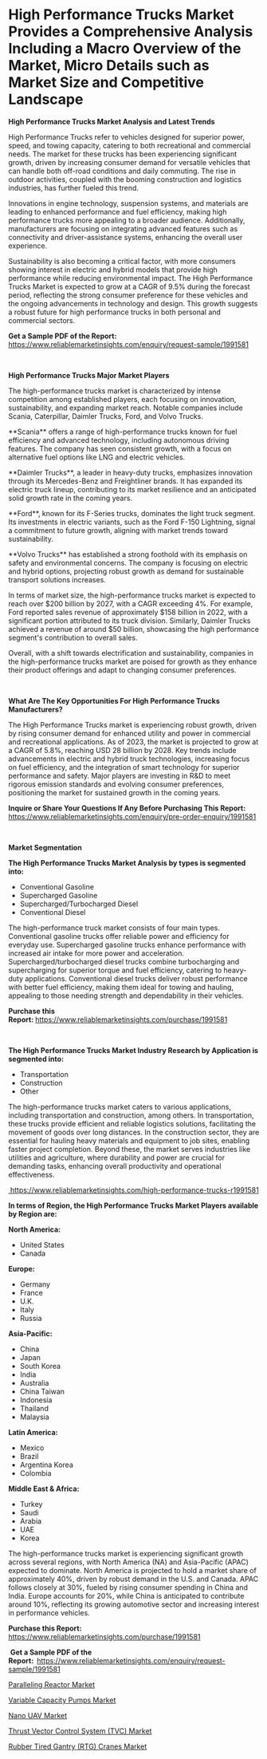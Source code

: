 <p><h1>High Performance Trucks Market Provides a Comprehensive Analysis Including a Macro Overview of the Market, Micro Details such as Market Size and Competitive Landscape</h1></p><p><strong>High Performance Trucks Market Analysis and Latest Trends</strong></p>
<p><p>High Performance Trucks refer to vehicles designed for superior power, speed, and towing capacity, catering to both recreational and commercial needs. The market for these trucks has been experiencing significant growth, driven by increasing consumer demand for versatile vehicles that can handle both off-road conditions and daily commuting. The rise in outdoor activities, coupled with the booming construction and logistics industries, has further fueled this trend.</p><p>Innovations in engine technology, suspension systems, and materials are leading to enhanced performance and fuel efficiency, making high performance trucks more appealing to a broader audience. Additionally, manufacturers are focusing on integrating advanced features such as connectivity and driver-assistance systems, enhancing the overall user experience.</p><p>Sustainability is also becoming a critical factor, with more consumers showing interest in electric and hybrid models that provide high performance while reducing environmental impact. The High Performance Trucks Market is expected to grow at a CAGR of 9.5% during the forecast period, reflecting the strong consumer preference for these vehicles and the ongoing advancements in technology and design. This growth suggests a robust future for high performance trucks in both personal and commercial sectors.</p></p>
<p><strong>Get a Sample PDF of the Report:&nbsp;</strong> <a href="https://www.reliablemarketinsights.com/enquiry/request-sample/1991581?utm_campaign=2609&utm_medium=2&utm_source=Github&utm_content=ia&utm_term=30032025&utm_id=high-performance-trucks">https://www.reliablemarketinsights.com/enquiry/request-sample/1991581</a></p>
<p>&nbsp;</p>
<p><strong>High Performance Trucks Major Market Players</strong></p>
<p><p>The high-performance trucks market is characterized by intense competition among established players, each focusing on innovation, sustainability, and expanding market reach. Notable companies include Scania, Caterpillar, Daimler Trucks, Ford, and Volvo Trucks.</p><p>**Scania** offers a range of high-performance trucks known for fuel efficiency and advanced technology, including autonomous driving features. The company has seen consistent growth, with a focus on alternative fuel options like LNG and electric vehicles. </p><p>**Daimler Trucks**, a leader in heavy-duty trucks, emphasizes innovation through its Mercedes-Benz and Freightliner brands. It has expanded its electric truck lineup, contributing to its market resilience and an anticipated solid growth rate in the coming years.</p><p>**Ford**, known for its F-Series trucks, dominates the light truck segment. Its investments in electric variants, such as the Ford F-150 Lightning, signal a commitment to future growth, aligning with market trends toward sustainability. </p><p>**Volvo Trucks** has established a strong foothold with its emphasis on safety and environmental concerns. The company is focusing on electric and hybrid options, projecting robust growth as demand for sustainable transport solutions increases.</p><p>In terms of market size, the high-performance trucks market is expected to reach over $200 billion by 2027, with a CAGR exceeding 4%. For example, Ford reported sales revenue of approximately $158 billion in 2022, with a significant portion attributed to its truck division. Similarly, Daimler Trucks achieved a revenue of around $50 billion, showcasing the high performance segment's contribution to overall sales.</p><p>Overall, with a shift towards electrification and sustainability, companies in the high-performance trucks market are poised for growth as they enhance their product offerings and adapt to changing consumer preferences.</p></p>
<p>&nbsp;</p>
<p><strong>What Are The Key Opportunities For High Performance Trucks Manufacturers?</strong></p>
<p><p>The High Performance Trucks market is experiencing robust growth, driven by rising consumer demand for enhanced utility and power in commercial and recreational applications. As of 2023, the market is projected to grow at a CAGR of 5.8%, reaching USD 28 billion by 2028. Key trends include advancements in electric and hybrid truck technologies, increasing focus on fuel efficiency, and the integration of smart technology for superior performance and safety. Major players are investing in R&D to meet rigorous emission standards and evolving consumer preferences, positioning the market for sustained growth in the coming years.</p></p>
<p><strong>Inquire or Share Your Questions If Any Before Purchasing This Report:</strong> <a href="https://www.reliablemarketinsights.com/enquiry/pre-order-enquiry/1991581?utm_campaign=2609&utm_medium=2&utm_source=Github&utm_content=ia&utm_term=30032025&utm_id=high-performance-trucks">https://www.reliablemarketinsights.com/enquiry/pre-order-enquiry/1991581</a></p>
<p>&nbsp;</p>
<p><strong>Market Segmentation</strong></p>
<p><strong>The High Performance Trucks Market Analysis by types is segmented into:</strong></p>
<p><ul><li>Conventional Gasoline</li><li>Supercharged Gasoline</li><li>Supercharged/Turbocharged Diesel</li><li>Conventional Diesel</li></ul></p>
<p><p>The high-performance truck market consists of four main types. Conventional gasoline trucks offer reliable power and efficiency for everyday use. Supercharged gasoline trucks enhance performance with increased air intake for more power and acceleration. Supercharged/turbocharged diesel trucks combine turbocharging and supercharging for superior torque and fuel efficiency, catering to heavy-duty applications. Conventional diesel trucks deliver robust performance with better fuel efficiency, making them ideal for towing and hauling, appealing to those needing strength and dependability in their vehicles.</p></p>
<p><strong>Purchase this Report:&nbsp;</strong><a href="https://www.reliablemarketinsights.com/purchase/1991581?utm_campaign=2609&utm_medium=2&utm_source=Github&utm_content=ia&utm_term=30032025&utm_id=high-performance-trucks">https://www.reliablemarketinsights.com/purchase/1991581</a></p>
<p>&nbsp;</p>
<p><strong>The High Performance Trucks Market Industry Research by Application is segmented into:</strong></p>
<p><ul><li>Transportation</li><li>Construction</li><li>Other</li></ul></p>
<p><p>The high-performance trucks market caters to various applications, including transportation and construction, among others. In transportation, these trucks provide efficient and reliable logistics solutions, facilitating the movement of goods over long distances. In the construction sector, they are essential for hauling heavy materials and equipment to job sites, enabling faster project completion. Beyond these, the market serves industries like utilities and agriculture, where durability and power are crucial for demanding tasks, enhancing overall productivity and operational effectiveness.</p></p>
<p><a href="https://www.reliablemarketinsights.com/high-performance-trucks-r1991581?utm_campaign=2609&utm_medium=2&utm_source=Github&utm_content=ia&utm_term=30032025&utm_id=high-performance-trucks">&nbsp;https://www.reliablemarketinsights.com/high-performance-trucks-r1991581</a></p>
<p><strong>In terms of Region, the High Performance Trucks Market Players available by Region are:</strong></p>
<p>
    <p> <strong> North America: </strong>
        <ul>
            <li>United States</li>
            <li>Canada</li>
        </ul>
        </p> 
    <p> <strong> Europe: </strong>
        <ul>
            <li>Germany</li>
            <li>France</li>
            <li>U.K.</li>
            <li>Italy</li>
            <li>Russia</li>
        </ul>
        </p> 
    <p> <strong> Asia-Pacific: </strong>
        <ul>
            <li>China</li>
            <li>Japan</li>
            <li>South Korea</li>
            <li>India</li>
            <li>Australia</li>
            <li>China Taiwan</li>
            <li>Indonesia</li>
            <li>Thailand</li>
            <li>Malaysia</li>
        </ul>
        </p> 
    <p> <strong> Latin America: </strong>
        <ul>
            <li>Mexico</li>
            <li>Brazil</li>
            <li>Argentina Korea</li>
            <li>Colombia</li>
        </ul>
        </p> 
    <p> <strong> Middle East & Africa: </strong>
        <ul>
            <li>Turkey</li>
            <li>Saudi</li>
            <li>Arabia</li>
            <li>UAE</li>
            <li>Korea</li>
        </ul>
    </p>
    </p>
<p><p>The high-performance trucks market is experiencing significant growth across several regions, with North America (NA) and Asia-Pacific (APAC) expected to dominate. North America is projected to hold a market share of approximately 40%, driven by robust demand in the U.S. and Canada. APAC follows closely at 30%, fueled by rising consumer spending in China and India. Europe accounts for 20%, while China is anticipated to contribute around 10%, reflecting its growing automotive sector and increasing interest in performance vehicles.</p></p>
<p><strong>Purchase this Report: </strong><a href="https://www.reliablemarketinsights.com/purchase/1991581?utm_campaign=2609&utm_medium=2&utm_source=Github&utm_content=ia&utm_term=30032025&utm_id=high-performance-trucks">https://www.reliablemarketinsights.com/purchase/1991581</a></p>
<p>&nbsp;<strong>Get a Sample PDF of the Report:&nbsp;&nbsp;</strong><a href="https://www.reliablemarketinsights.com/enquiry/request-sample/1991581?utm_campaign=2609&utm_medium=2&utm_source=Github&utm_content=ia&utm_term=30032025&utm_id=high-performance-trucks">https://www.reliablemarketinsights.com/enquiry/request-sample/1991581</a></p>
<p><strong></strong></p>
<p><p><a href="https://www.linkedin.com/pulse/future-forecasts-global-paralleling-reactor-market-show-116-rldpc?utm_campaign=2609&utm_medium=2&utm_source=Github&utm_content=ia&utm_term=30032025&utm_id=high-performance-trucks">Paralleling Reactor Market</a></p><p><a href="https://www.linkedin.com/pulse/comprehensive-variable-capacity-pumps-market-report-regional-j63gf?utm_campaign=2609&utm_medium=2&utm_source=Github&utm_content=ia&utm_term=30032025&utm_id=high-performance-trucks">Variable Capacity Pumps Market</a></p><p><a href="https://www.linkedin.com/pulse/exploring-nano-uav-market-projected-growth-asp-119-cagr-from-pukzf?utm_campaign=2609&utm_medium=2&utm_source=Github&utm_content=ia&utm_term=30032025&utm_id=high-performance-trucks">Nano UAV Market</a></p><p><a href="https://www.linkedin.com/pulse/thrust-vector-control-system-tvc-market-analysis-report-key-7psjc?utm_campaign=2609&utm_medium=2&utm_source=Github&utm_content=ia&utm_term=30032025&utm_id=high-performance-trucks">Thrust Vector Control System (TVC) Market</a></p><p><a href="https://www.linkedin.com/pulse/study-rubber-tired-gantry-rtg-cranes-market-projectinga-3vldc?utm_campaign=2609&utm_medium=2&utm_source=Github&utm_content=ia&utm_term=30032025&utm_id=high-performance-trucks">Rubber Tired Gantry (RTG) Cranes Market</a></p></p>